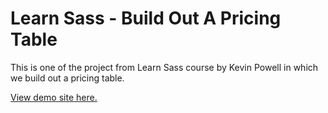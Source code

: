 # Learn Sass - Build Out A Pricing Table

This is one of the project from Learn Sass course by Kevin Powell in which we build out a pricing table.

[View demo site here.](http://edwinchen.co/pricing_table_by_sass/)
